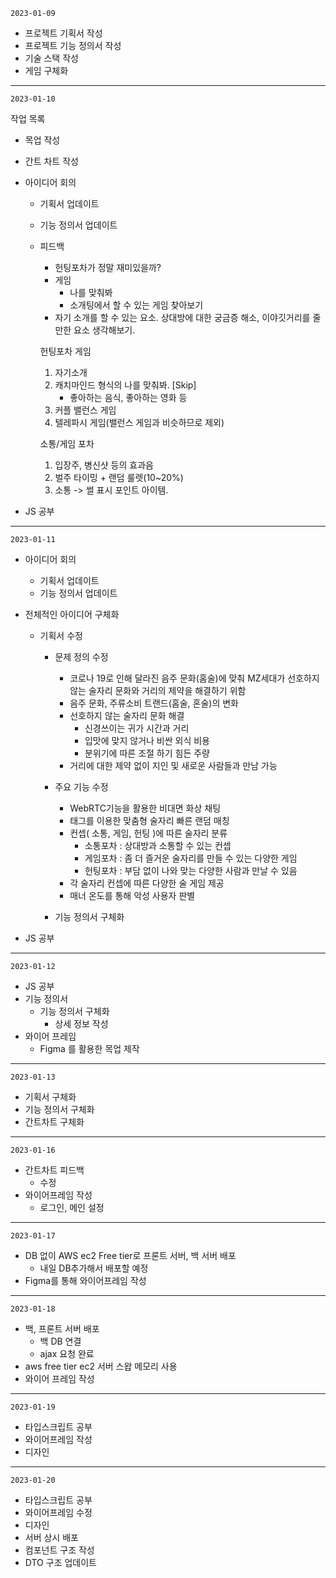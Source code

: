 `2023-01-09`

- 프로젝트 기획서 작성
- 프로젝트 기능 정의서 작성
- 기술 스택 작성
- 게임 구체화

---

`2023-01-10`

작업 목록

* 목업 작성

* 간트 차트 작성

* 아이디어 회의

  * 기획서 업데이트

  * 기능 정의서 업데이트

  * 피드백

    - 헌팅포차가 정말 재미있을까?
    - 게임
      - 나를 맞춰봐
      - 소개팅에서 할 수 있는 게임 찾아보기
    - 자기 소개를 할 수 있는 요소. 상대방에 대한 궁금증 해소, 이야깃거리를  줄만한 요소 생각해보기.

    헌팅포차 게임

    1. 자기소개
    2. 캐치마인드 형식의 나를 맞춰봐. [Skip]
       - 좋아하는 음식, 좋아하는 영화 등
    3. 커플 밸런스 게임
    4. 텔레파시 게임(밸런스 게임과 비슷하므로 제외)

    소통/게임 포차

    1. 입장주, 병신샷 등의 효과음
    2. 벌주 타이밍 + 랜덤 룰렛(10~20%)
    3. 소통 -> 썰 표시 포인트 아이템.

* JS 공부 

---

`2023-01-11`

* 아이디어 회의

  * 기획서 업데이트
  * 기능 정의서 업데이트

* 전체적인 아이디어 구체화

  - 기획서 수정

    - 문제 정의 수정

      - 코로나 19로 인해 달라진 음주 문화(홈술)에 맞춰  MZ세대가 선호하지 않는 술자리 문화와 거리의 제약을 해결하기 위함
      - 음주 문화, 주류소비 트랜드(홈술, 혼술)의 변화
      - 선호하지 않는 술자리 문화 해결
        - 신경쓰이는 귀가 시간과 거리
        - 입맛에 맞지 않거나 비싼 외식 비용
        - 분위기에 따른 조절 하기 힘든 주량
      - 거리에 대한 제약 없이 지인 및 새로운 사람들과 만남 가능

    - 주요 기능 수정

      - WebRTC기능을 활용한 비대면 화상 채팅
      - 태그를 이용한 맞춤형 술자리 빠른 랜덤 매칭
      - 컨셉( 소통, 게임, 헌팅 )에 따른 술자리 분류
        - 소통포차 : 상대방과 소통할 수 있는 컨셉
        - 게임포차 : 좀 더 즐거운 술자리를 만들 수 있는 다양한 게임
        - 헌팅포차 : 부담 없이 나와 맞는 다양한 사람과 만날 수 있음
      - 각 술자리 컨셉에 따른 다양한 술 게임 제공
      - 매너 온도를 통해 악성 사용자 판별

    - 기능 정의서 구체화

* JS 공부


---

`2023-01-12`

- JS 공부
- 기능 정의서
  - 기능 정의서 구체화
    - 상세 정보 작성
- 와이어 프레임
  - Figma 를 활용한 목업 제작

---

`2023-01-13`

* 기획서 구체화 
* 기능 정의서 구체화
* 간트차트 구체화   

---

`2023-01-16`

* 간트차트 피드백 
  * 수정
* 와이어프레임 작성
  * 로그인, 메인 설정

---

`2023-01-17`

* DB 없이 AWS ec2 Free tier로 프론트 서버, 백 서버 배포
  * 내일 DB추가해서 배포할 예정
* Figma를 통해 와이어프레임 작성

---

`2023-01-18`

* 백, 프론트 서버 배포
  * 백 DB 연결 
  * ajax 요청 완료
* aws free tier ec2 서버 스왑 메모리 사용
* 와이어 프레임 작성

---

`2023-01-19`

* 타입스크립트 공부 
* 와이어프레임 작성
* 디자인

---

`2023-01-20`

* 타입스크립트 공부
* 와이어프레임 수정
* 디자인
* 서버 상시 배포
* 컴포넌트 구조 작성
* DTO 구조 업데이트
